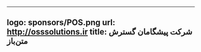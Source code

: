 ----------
logo: sponsors/POS.png
url: http://osssolutions.ir
title: شرکت پیشگامان گسترش متن‌باز
----------
